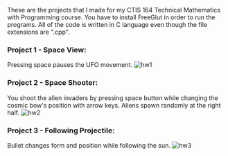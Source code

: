 These are the projects that I made for my CTIS 164 Technical Mathematics with Programming course.
You have to install FreeGlut in order to run the programs.
All of the code is written in C language even though the file extensions are ".cpp".

### Project 1 - Space View:
Pressing space pauses the UFO movement.
![hw1](https://github.com/nefeygt/opengl_glut_projects/assets/36823741/d2ca9084-789b-4bc4-9835-e6ab8e6990c3)

### Project 2 - Space Shooter:
You shoot the alien invaders by pressing space button while changing the cosmic bow's position with arrow keys.
Aliens spawn randomly at the right half.
![hw2](https://github.com/nefeygt/opengl_glut_projects/assets/36823741/e6c830f3-f53a-4b21-819d-66a93e4b62d6)

### Project 3 - Following Projectile:
Bullet changes form and position while following the sun.
![hw3](https://github.com/nefeygt/opengl_glut_projects/assets/36823741/fae90853-3c9f-4e50-be59-5e4c1ea7302b)
